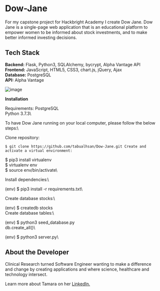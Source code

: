 
# Dow-Jane


For my capstone project for Hackbright Academy I create Dow Jane. Dow Jane is a single-page web application that is an educational platform to empower women to be informed about stock investments, and to make better informed investing decisions.



## Tech Stack
__Backend:__ Flask, Python3, SQLAlchemy, bycrypt, Alpha Vantage API\
__Frontend:__  JavaScript, HTML5, CSS3, chart.js, jQuery, Ajax\
__Database:__ PostgreSQL\
__API:__ Alpha Vantage



![image](https://user-images.githubusercontent.com/75860043/110556568-a9da5b00-80f3-11eb-8592-50183409d91f.png)

**Installation**


Requirements:
PostgreSQL\
Python 3.7.3\

To have Dow Jane running on your local computer, please follow the below steps:\

Clone repository:

`$ git clone https://github.com/tabualhsan/Dow-Jane.git
Create and activate a virtual environment:`

$ pip3 install virtualenv\
$ virtualenv env\
$ source env/bin/activate\

Install dependencies:\

(env) $ pip3 install -r requirements.txt\

Create database stocks:\

(env) $ createdb stocks\
Create database tables:\

(env) $ python3 seed_database.py\
db.create_all()\


(env) $ python3 server.py\

## <a name="developer"></a>About the Developer

Clinical Research turned Software Engineer wanting to make a difference and change by creating applications and where science, healthcare and technology intersect. 

Learn more about Tamara on her <a href=" https://www.linkedin.com/in/tamara-abualhsan/" target="_blank">LinkedIn.</a>
